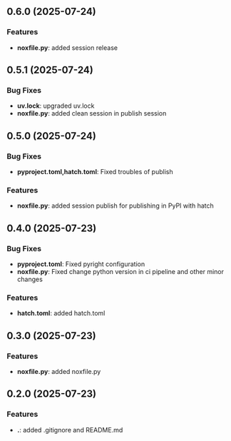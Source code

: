 ## 0.6.0 (2025-07-24)

### Features

- **noxfile.py**: added session release

## 0.5.1 (2025-07-24)

### Bug Fixes

- **uv.lock**: upgraded uv.lock
- **noxfile.py**: added clean session in publish session

## 0.5.0 (2025-07-24)

### Bug Fixes

- **pyproject.toml,hatch.toml**: Fixed troubles of publish

### Features

- **noxfile.py**: added session publish for publishing in PyPI with hatch

## 0.4.0 (2025-07-23)

### Bug Fixes

- **pyproject.toml**: Fixed pyright configuration
- **noxfile.py**: Fixed change python version in ci pipeline and other minor changes

### Features

- **hatch.toml**: added hatch.toml

## 0.3.0 (2025-07-23)

### Features

- **noxfile.py**: added noxfile.py

## 0.2.0 (2025-07-23)

### Features

- **.**: added .gitignore and README.md
